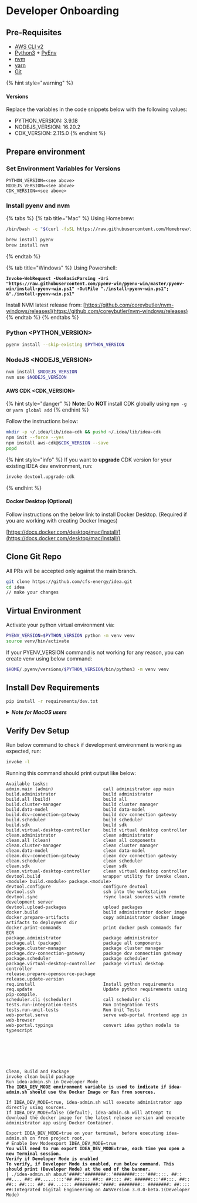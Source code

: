 # Developer Onboarding

## Pre-Requisites

* [AWS CLI v2](https://docs.aws.amazon.com/cli/latest/userguide/getting-started-install.html)
* [Python3](https://www.python.org/downloads/) + [PyEnv](https://github.com/pyenv/pyenv)
* [nvm](https://github.com/nvm-sh/nvm)
* [yarn](https://yarnpkg.com/)
* [Git](https://git-scm.com/downloads)

{% hint style="warning" %}
#### Versions

Replace the variables in the code snippets below with the following values:

* PYTHON\_VERSION: 3.9.18
* NODEJS\_VERSION: 16.20.2
* CDK\_VERSION: 2.115.0
{% endhint %}

## Prepare environment

### Set Environment Variables for Versions

```
PYTHON_VERSION=<see above>
NODEJS_VERSION=<see above>
CDK_VERSION=<see above>
```

### Install pyenv and nvm

{% tabs %}
{% tab title="Mac" %}
Using Homebrew:

```bash
/bin/bash -c "$(curl -fsSL https://raw.githubusercontent.com/Homebrew/install/HEAD/install.sh)"

brew install pyenv
brew install nvm
```
{% endtab %}

{% tab title="Windows" %}
Using Powershell:

<pre class="language-powershell"><code class="lang-powershell"><strong>Invoke-WebRequest -UseBasicParsing -Uri "https://raw.githubusercontent.com/pyenv-win/pyenv-win/master/pyenv-win/install-pyenv-win.ps1" -OutFile "./install-pyenv-win.ps1"; &#x26;"./install-pyenv-win.ps1"
</strong></code></pre>

Install NVM latest release from: [https://github.com/coreybutler/nvm-windows/releases](https://github.com/coreybutler/nvm-windows/releases)
{% endtab %}
{% endtabs %}

### Python \<PYTHON\_VERSION>

```bash
pyenv install --skip-existing $PYTHON_VERSION
```

### **NodeJS \<NODEJS\_VERSION>**

```bash
nvm install $NODEJS_VERSION
nvm use $NODEJS_VERSION
```

#### **AWS CDK \<CDK\_VERSION>**

{% hint style="danger" %}
**Note:** Do **NOT** install CDK globally using `npm -g` or `yarn global add`
{% endhint %}

Follow the instructions below:

```bash
mkdir -p ~/.idea/lib/idea-cdk && pushd ~/.idea/lib/idea-cdk
npm init --force --yes
npm install aws-cdk@$CDK_VERSION --save
popd
```

{% hint style="info" %}
If you want to **upgrade** CDK version for your existing IDEA dev environment, run:

```bash
invoke devtool.upgrade-cdk
```
{% endhint %}

#### **Docker Desktop (Optional)**

Follow instructions on the below link to install Docker Desktop. (Required if you are working with creating Docker Images)

[https://docs.docker.com/desktop/mac/install/](https://docs.docker.com/desktop/mac/install/)

## Clone Git Repo

All PRs will be accepted only against the main branch.

```bash
git clone https://github.com/cfs-energy/idea.git
cd idea
// make your changes
```

## Virtual Environment

Activate your python virtual environment via:

```bash
PYENV_VERSION=$PYTHON_VERSION python -m venv venv
source venv/bin/activate
```

If your PYENV\_VERSION command is not working for any reason, you can create venv using below command:

```bash
$HOME/.pyenv/versions/$PYTHON_VERSION/bin/python3 -m venv venv
```

## Install Dev Requirements

```bash
pip install -r requirements/dev.txt
```

<details>

<summary><em><strong>Note for MacOS users</strong></em></summary>

_**BigSur Note:**_ cryptography and orjson library requirements fail to install on MacOS BigSur.

To fix **cryptography**, follow the instructions mentioned here:\
[https://stackoverflow.com/questions/64919326/pip-error-installing-cryptography-on-big-sur](https://stackoverflow.com/questions/64919326/pip-error-installing-cryptography-on-big-sur)

```
env LDFLAGS="-L$(brew --prefix openssl@1.1)/lib" CFLAGS="-I$(brew --prefix openssl@1.1)/include" pip install cryptography==36.0.1
```

To fix **orjson**, run:

```
brew install rust
# Upgrade your pip
python3 -m pip install --upgrade pip
```

</details>

## Verify Dev Setup

Run below command to check if development environment is working as expected, run:

```bash
invoke -l
```

Running this command should print output like below:

<pre><code>Available tasks:
admin.main (admin)                   call administrator app main
build.administrator                  build administrator
build.all (build)                    build all
build.cluster-manager                build cluster manager
build.data-model                     build data-model
build.dcv-connection-gateway         build dcv connection gateway
build.scheduler                      build scheduler
build.sdk                            build sdk
build.virtual-desktop-controller     build virtual desktop controller
clean.administrator                  clean administrator
clean.all (clean)                    clean all components
clean.cluster-manager                clean cluster manager
clean.data-model                     clean data-model
clean.dcv-connection-gateway         clean dcv connection gateway
clean.scheduler                      clean scheduler
clean.sdk                            clean sdk
clean.virtual-desktop-controller     clean virtual desktop controller
devtool.build                        wrapper utility for invoke clean.&#x3C;module> build.&#x3C;module> package.&#x3C;module>
devtool.configure                    configure devtool
devtool.ssh                          ssh into the workstation
devtool.sync                         rsync local sources with remote development server
devtool.upload-packages              upload packages
docker.build                         build administrator docker image
docker.prepare-artifacts             copy administrator docker image artifacts to deployment dir
docker.print-commands                print docker push commands for ECR
package.administrator                package administrator
package.all (package)                package all components
package.cluster-manager              package cluster manager
package.dcv-connection-gateway       package dcv connection gateway
package.scheduler                    package scheduler
package.virtual-desktop-controller   package virtual desktop controller
release.prepare-opensource-package
release.update-version
req.install                          Install python requirements
req.update                           Update python requirements using pip-compile.
scheduler.cli (scheduler)            call scheduler cli
tests.run-integration-tests          Run Integration Tests
tests.run-unit-tests                 Run Unit Tests
web-portal.serve                     serve web-portal frontend app in web-browser
web-portal.typings                   convert idea python models to typescript







Clean, Build and Package
invoke clean build package
Run idea-admin.sh in Developer Mode
<strong>The IDEA_DEV_MODE environment variable is used to indicate if idea-admin.sh should use the Docker Image or Run from sources.
</strong>
If IDEA_DEV_MODE=true, idea-admin.sh will execute administrator app directly using sources.
If IDEA_DEV_MODE=false (default), idea-admin.sh will attempt to download the docker image for the latest release version and execute administrator app using Docker Container.

Export IDEA_DEV_MODE=true on your terminal, before executing idea-admin.sh on from project root.
# Enable Dev Modeexport IDEA_DEV_MODE=true
<strong>You will need to run export IDEA_DEV_MODE=true, each time you open a new Terminal session.
</strong><strong>Verify if Developer Mode is enabled
</strong><strong>To verify, if Developer Mode is enabled, run below command. This should print (Developer Mode) at the end of the banner.
</strong>| ./idea-admin.sh about'####:'########::'########::::'###::::. ##:: ##.... ##: ##.....::::'## ##:::: ##:: ##:::: ##: ######:::'##:::. ##:: ##:: ##:::: ##: ##...:::: #########:'####: ########:: ########: ##:::: ##:Integrated Digital Engineering on AWSVersion 3.0.0-beta.1(Developer Mode)
</code></pre>
